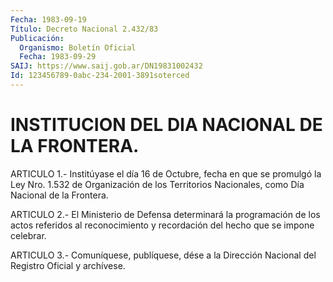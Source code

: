 ```yaml
---
Fecha: 1983-09-19
Título: Decreto Nacional 2.432/83
Publicación:
  Organismo: Boletín Oficial
  Fecha: 1983-09-29
SAIJ: https://www.saij.gob.ar/DN19831002432
Id: 123456789-0abc-234-2001-3891soterced
---
```

# INSTITUCION DEL DIA NACIONAL DE LA FRONTERA.

<a id="1"></a>
ARTICULO  1.-  Institúyase  el  día  16 de Octubre, fecha en que se promulgó  la  Ley  Nro. 1.532 de Organización  de  los  Territorios Nacionales, como Día Nacional de la Frontera.

<a id="2"></a>
ARTICULO  2.-  El Ministerio de Defensa determinará la programación de los actos referidos  al  reconocimiento  y recordación del hecho que se impone celebrar.

<a id="3"></a>
ARTICULO  3.- Comuníquese, publíquese, dése a la Dirección Nacional del Registro Oficial y archívese.